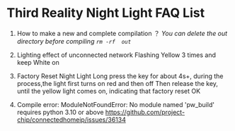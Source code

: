 # Third Reality Night Light FAQ List

1. How to make a new and complete compilation ？
   *You can delete the out directory before compiling*
   *`rm -rf  out`*

2. Lighting effect of unconnected network
   Flashing Yellow 3 times and keep White on

3. Factory Reset Night Light
   Long press the key for about 4s+, during the process,the light first turns on red and then off
   Then release the key, until the yellow light comes on, indicating that factory reset OK

4. Compile error: ModuleNotFoundError: No module named 'pw_build'
   requires python 3.10 or above
   https://github.com/project-chip/connectedhomeip/issues/36134
